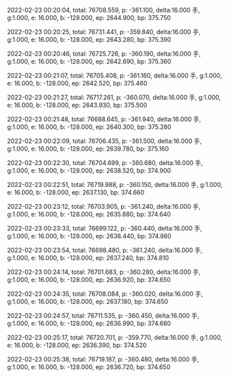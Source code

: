 2022-02-23 00:20:04, total: 76708.559, p: -361.100, delta:16.000 手, g:1.000, e: 16.000, b: -128.000, ep: 2644.900, bp: 375.750

2022-02-23 00:20:25, total: 76731.441, p: -359.840, delta:16.000 手, g:1.000, e: 16.000, b: -128.000, ep: 2643.280, bp: 375.390

2022-02-23 00:20:46, total: 76725.726, p: -360.190, delta:16.000 手, g:1.000, e: 16.000, b: -128.000, ep: 2642.690, bp: 375.360

2022-02-23 00:21:07, total: 76705.408, p: -361.160, delta:16.000 手, g:1.000, e: 16.000, b: -128.000, ep: 2642.520, bp: 375.460

2022-02-23 00:21:27, total: 76717.261, p: -360.070, delta:16.000 手, g:1.000, e: 16.000, b: -128.000, ep: 2643.930, bp: 375.500

2022-02-23 00:21:48, total: 76688.645, p: -361.940, delta:16.000 手, g:1.000, e: 16.000, b: -128.000, ep: 2640.300, bp: 375.280

2022-02-23 00:22:09, total: 76706.435, p: -361.500, delta:16.000 手, g:1.000, e: 16.000, b: -128.000, ep: 2639.780, bp: 375.160

2022-02-23 00:22:30, total: 76704.699, p: -360.680, delta:16.000 手, g:1.000, e: 16.000, b: -128.000, ep: 2638.520, bp: 374.900

2022-02-23 00:22:51, total: 76719.988, p: -360.150, delta:16.000 手, g:1.000, e: 16.000, b: -128.000, ep: 2637.130, bp: 374.660

2022-02-23 00:23:12, total: 76703.905, p: -361.240, delta:16.000 手, g:1.000, e: 16.000, b: -128.000, ep: 2635.880, bp: 374.640

2022-02-23 00:23:33, total: 76699.122, p: -360.440, delta:16.000 手, g:1.000, e: 16.000, b: -128.000, ep: 2638.440, bp: 374.860

2022-02-23 00:23:54, total: 76698.480, p: -361.240, delta:16.000 手, g:1.000, e: 16.000, b: -128.000, ep: 2637.240, bp: 374.810

2022-02-23 00:24:14, total: 76701.683, p: -360.280, delta:16.000 手, g:1.000, e: 16.000, b: -128.000, ep: 2636.920, bp: 374.650

2022-02-23 00:24:35, total: 76708.084, p: -360.020, delta:16.000 手, g:1.000, e: 16.000, b: -128.000, ep: 2637.180, bp: 374.650

2022-02-23 00:24:57, total: 76711.535, p: -360.450, delta:16.000 手, g:1.000, e: 16.000, b: -128.000, ep: 2636.990, bp: 374.680

2022-02-23 00:25:17, total: 76720.701, p: -359.770, delta:16.000 手, g:1.000, e: 16.000, b: -128.000, ep: 2636.390, bp: 374.520

2022-02-23 00:25:38, total: 76719.187, p: -360.480, delta:16.000 手, g:1.000, e: 16.000, b: -128.000, ep: 2636.720, bp: 374.650
